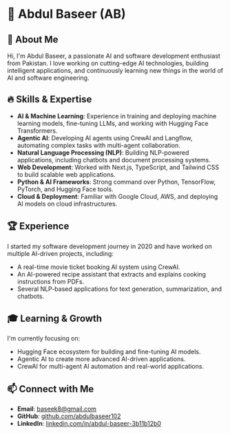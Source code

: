 
# 🚀 Abdul Baseer (AB)

## 👋 About Me

Hi, I'm Abdul Baseer, a passionate AI and software development enthusiast from Pakistan. I love working on cutting-edge AI technologies, building intelligent applications, and continuously learning new things in the world of AI and software engineering.

## 🔥 Skills & Expertise

- **AI & Machine Learning**: Experience in training and deploying machine learning models, fine-tuning LLMs, and working with Hugging Face Transformers.
- **Agentic AI**: Developing AI agents using CrewAI and Langflow, automating complex tasks with multi-agent collaboration.
- **Natural Language Processing (NLP)**: Building NLP-powered applications, including chatbots and document processing systems.
- **Web Development**: Worked with Next.js, TypeScript, and Tailwind CSS to build scalable web applications.
- **Python & AI Frameworks**: Strong command over Python, TensorFlow, PyTorch, and Hugging Face tools.
- **Cloud & Deployment**: Familiar with Google Cloud, AWS, and deploying AI models on cloud infrastructures.

## 🏆 Experience

I started my software development journey in 2020 and have worked on multiple AI-driven projects, including:

- A real-time movie ticket booking AI system using CrewAI.
- An AI-powered recipe assistant that extracts and explains cooking instructions from PDFs.
- Several NLP-based applications for text generation, summarization, and chatbots.

## 🎓 Learning & Growth

I'm currently focusing on:

- Hugging Face ecosystem for building and fine-tuning AI models.
- Agentic AI to create more advanced AI-driven applications.
- CrewAI for multi-agent AI automation and real-world applications.

## 📫 Connect with Me

- **Email**: [baseek8@gmail.com](mailto:baseek8@gmail.com)
- **GitHub**: [github.com/abdulbaseer102](https://github.com/abdulbaseer102)
- **LinkedIn**: [linkedin.com/in/abdul-baseer-3b11b12b0](https://www.linkedin.com/in/abdul-baseer-3b11b12b0?utm_source=share&utm_campaign=share_via&utm_content=profile&utm_medium=android_app)
